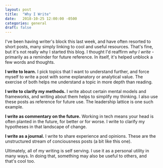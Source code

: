 ```yaml
---
layout: post
title:  "Why I Write"
date:   2018-10-25 12:00:00 -0500
categories: general
draft: false
---
```


I've been having writer's block this last week, and have often resorted to short posts, many simply linking to cool and useful resources. That's fine, but it's not really why I started this blog. I thought I'd reaffirm _why I write_ - primarily as a reminder for future reference. In itself, it's helped unblock a few words and thoughts.

**I write to learn.** I pick topics that I want to understand further, and force myself to write a post with some explanatory or analytical value. The exercise of both helps me understand a topic in more depth than reading. 

**I write to clarify my methods.** I write about certain mental models and frameworks, and writing about them helps to simplify my thinking. I also use these posts as reference for future use. The leadership lattice is one such example. 

**I write as commentary on the future.** Working in tech means your head is often planted in the future, for better or for worse. I write to clarify my hypotheses in that landscape of change.

**I write as a journal.** I write to share experience and opinions. These are the unstructured stream of conciousness posts (a bit like this one).

Ultimately, all of my writing is self serving. I use it as a personal utility in many ways. In doing that, something may also be useful to others, and that's cool too.